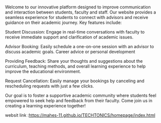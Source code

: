 Welcome to our innovative platform designed to improve communication and interaction between students, faculty and staff. Our website provides a seamless experience for students to connect with advisors and receive guidance on their academic journey. Key features include:

Student Discussion: Engage in real-time conversations with faculty to receive immediate support and clarification of academic issues.

Advisor Booking: Easily schedule a one-on-one session with an advisor to discuss academic goals. Career advice or personal development

Providing Feedback: Share your thoughts and suggestions about the curriculum, teaching methods, and overall learning experience to help improve the educational environment.

Request Cancellation: Easily manage your bookings by canceling and rescheduling requests with just a few clicks.

Our goal is to foster a supportive academic community where students feel empowered to seek help and feedback from their faculty. Come join us in creating a learning experience together!

websit link :https://mahes-11.github.io/TECHTONICS/homepage/index.html
